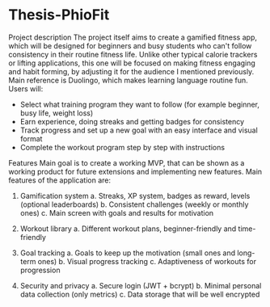 # Thesis-PhioFit

Project description
The project itself aims to create a gamified fitness app, which will be designed for beginners and busy students who can't follow consistency in their routine fitness life. Unlike other typical calorie trackers or lifting applications, this one will be focused on making fitness engaging and habit forming, by adjusting it for the audience I mentioned previously. Main reference is Duolingo, which makes learning language routine fun.
Users will:
- Select what training program they want to follow (for example beginner, busy life, weight loss)
- Earn experience, doing streaks and getting badges for consistency
- Track progress and set up a new goal with an easy interface and visual format
- Complete the workout program step by step with instructions

Features
Main goal is to create a working MVP, that can be shown as a working product for future extensions and implementing new features.
Main features of the application are:
1.	Gamification system
a.	Streaks, XP system, badges as reward, levels (optional leaderboards)
b.	Consistent challenges (weekly or monthly ones)
c.	Main screen with goals and results for motivation

2.	Workout library
a.	Different workout plans, beginner-friendly and time-friendly

3.	Goal tracking
a.	Goals to keep up the motivation (small ones and long-term ones)
b.	Visual progress tracking
c.	Adaptiveness of workouts for progression

4.	Security and privacy
a.	Secure login (JWT + bcrypt)
b.	Minimal personal data collection (only metrics)
c.	Data storage that will be well encrypted
